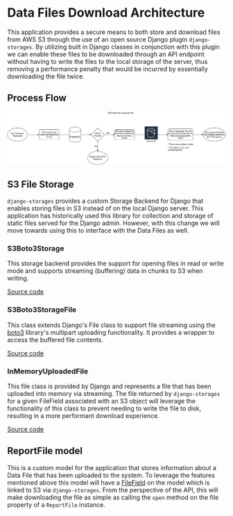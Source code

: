# Data Files Download Architecture

This application provides a secure means to both store and download files from
AWS S3 through the use of an open source Django plugin `django-storages`. By
utilizing built in Django classes in conjunction with this plugin we can enable
these files to be downloaded through an API endpoint without having to write
the files to the local storage of the server, thus removing a performance
penalty that would be incurred by essentially downloading the file twice.

## Process Flow
![](diagrams/tdp-data-file-download-api.png)

## S3 File Storage
`django-storages` provides a custom Storage Backend for Django that enables
storing files in S3 instead of on the local Django server. This application
has historically used this library for collection and storage of static files
served for the Django admin. However, with this change we will move towards
using this to interface with the Data Files as well.

### S3Boto3Storage
This storage backend provides the support for opening files in read or write
mode and supports streaming (buffering) data in chunks to S3 when writing.

[Source code](https://github.com/jschneier/django-storages/blob/master/storages/backends/s3boto3.py#L233)

### S3Boto3StorageFile
This class extends Django's File class to support file streaming using the
[boto3](https://boto3.amazonaws.com/v1/documentation/api/latest/index.html)
library's multipart uploading functionality. It provides a wrapper to access
the buffered file contents.

[Source code](https://github.com/jschneier/django-storages/blob/master/storages/backends/s3boto3.py#L79)

### InMemoryUploadedFile
This file class is provided by Django and represents a file that has been
uploaded into memory via streaming. The file returned by `django-storages` for
a given FileField associated with an S3 object will leverage the functionality
of this class to prevent needing to write the file to disk, resulting in a more
performant download experience.

[Source code](https://github.com/django/django/blob/main/django/core/files/uploadedfile.py#L78)

## ReportFile model
This is a custom model for the application that stores information about a
Data File that has been uploaded to the system. To leverage the features
mentioned above this model will have a [FileField](https://docs.djangoproject.com/en/3.2/ref/models/fields/#filefield)
on the model which is linked to S3 via `django-storages`. From the perspective
of the API, this will make downloading the file as simple as calling the `open`
method on the file property of a `ReportFile` instance.
